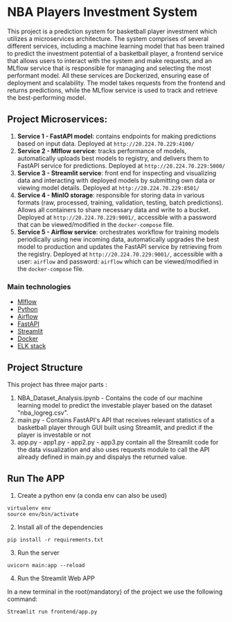 # NBA Players Investment System
This project is a prediction system for basketball player investment which utilizes a microservices architecture. The system comprises of several different services, including a machine learning model that has been trained to predict the investment potential of a basketball player, a frontend service that allows users to interact with the system and make requests, and an MLflow service that is responsible for managing and selecting the most performant model. All these services are Dockerized, ensuring ease of deployment and scalability. The model takes requests from the frontend and returns predictions, while the MLflow service is used to track and retrieve the best-performing model.

## Project Microservices:
1. **Service 1 - FastAPI model**: contains endpoints for making predictions based on input data. 
   Deployed at `http://20.224.70.229:4100/`
2. **Service 2 - Mlflow service**: tracks performance of models, automatically uploads best models to registry, and delivers them to FastAPI service for predictions. 
   Deployed at `http://20.224.70.229:5000/`
3. **Service 3 - Streamlit service**: front end for inspecting and visualizing data and interacting with deployed models by submitting own data or viewing model details. 
   Deployed at `http://20.224.70.229:8501/`
4. **Service 4 - MinIO storage**: responsible for storing data in various formats (raw, processed, training, validation, testing, batch predictions). Allows all containers to share necessary data and write to a bucket. 
   Deployed at `http://20.224.70.229:9001/`, accessible with a password that can be viewed/modified in the `docker-compose` file.
5. **Service 5 - Airflow service**: orchestrates workflow for training models periodically using new incoming data, automatically upgrades the best model to production and updates the FastAPI service by retrieving from the registry. 
   Deployed at `http://20.224.70.229:9001/`, accessible with a user: `airflow` and password: `airflow` which can be viewed/modified in the `docker-compose` file.



### Main technologies
* [Mlflow](https://scikit-learn.org/stable/)
* [Python](https://www.python.org/)
* [Airflow](https://pandas.pydata.org/)
* [FastAPI](https://fastapi.tiangolo.com)
* [Streamlit](https://streamlit.io)
* [Docker](https://streamlit.io)
* [ELK stack](https://streamlit.io)



## Project Structure
This project has three major parts :
1. NBA_Dataset_Analysis.ipynb - Contains the code of our machine learning model to predict the investable player based on the dataset "nba_logreg.csv".
2. main.py - Contains FastAPI's API that receives relevant statistics of a basketball player through GUI built using Streamlit, and predict if the player is investable or not
3. app.py - app1.py - app2.py - app3.py contain all the Streamlit code for the data visualization and also uses requests module to call the API already defined in main.py and dispalys the returned value.


## Run The APP

1. Create a python env (a conda env can also be used)
```
virtualenv env
source env/bin/activate
```

2. Install all of the dependencies
```
pip install -r requirements.txt
```

3. Run the server
```
uvicorn main:app --reload
```

4. Run the Streamlit Web APP

In a new terminal in the root(mandatory) of the project we use the following command:
```
Streamlit run frontend/app.py
```






